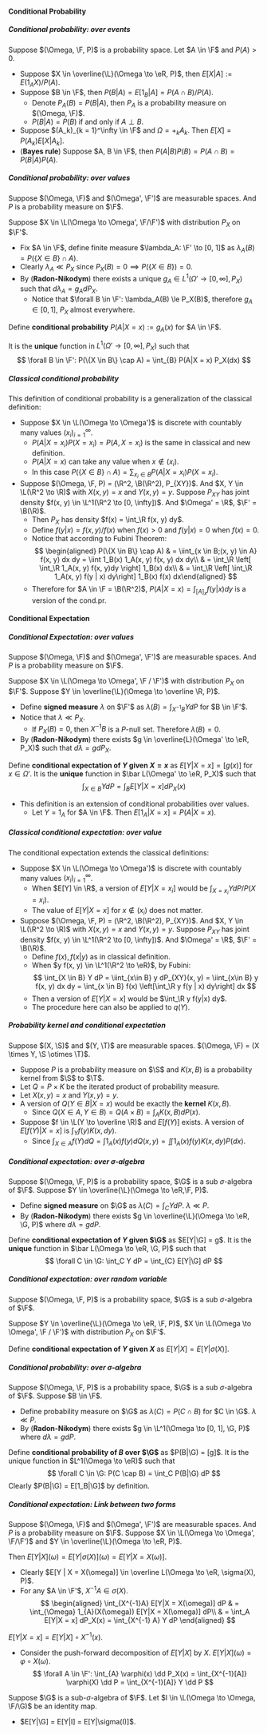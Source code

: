 #### Conditional Probability

##### Conditional probability: over events

Suppose $(\Omega, \F, P)$ is a probability space. Let $A \in \F$ and $P(A) > 0$.

- Suppose $X \in \overline{\L}(\Omega \to \eR, P)$, then $E[X|A] := E(1_AX) / P(A)$.
- Suppose $B \in \F$, then $P(B|A) = E[1_B|A] = P(A \cap B)/P(A)$.
    - Denote $P_A(B) = P(B|A)$, then $P_A$ is a probability measure on $(\Omega, \F)$.
    - $P(B|A) = P(B)$ if and only if $A \perp B$.
- Suppose $(A_k)_{k = 1}^\infty \in \F$ and $\Omega = +_k A_k$. Then $E[X] = P(A_k)E[X|A_k]$.
- (**Bayes rule**) Suppose $A, B \in \F$, then $P(A|B)P(B) = P(A \cap B) = P(B|A)P(A)$.

##### Conditional probability: over values

Suppose $(\Omega, \F)$ and $(\Omega', \F')$ are measurable spaces. And $P$ is a probability measure on $\F$.

Suppose $X \in \L(\Omega \to \Omega', \F/\F')$ with distribution $P_X$ on $\F'$.

- Fix $A \in \F$, define finite measure $\lambda_A: \F' \to [0, 1]$ as $\lambda_A(B) = P(\{X \in B\} \cap A)$.
- Clearly $\lambda_A \ll P_X$ since $P_X(B) = 0 \implies P(\{X \in B\}) = 0$.
- By (**Radon-Nikodym**) there exists a unique $g_A \in L^1(\Omega'\to [0, \infty], P_X)$ such that $d \lambda_A = g_A dP_X$.
    - Notice that $\forall B \in \F': \lambda_A(B) \le P_X(B)$, therefore $g_A \in [0, 1]$, $P_X$ almost everywhere.

Define **conditional probability** $P(A|X = x) := g_A(x)$ for $A \in \F$.

It is the **unique** function in $L^1(\Omega' \to [0, \infty], P_X)$ such that
$$
\forall B \in \F': P(\{X \in B\} \cap A) = \int_{B} P(A|X = x) P_X(dx)
$$
##### Classical conditional probability

This definition of conditional probability is a generalization of the classical definition:

- Suppose $X \in \L(\Omega \to \Omega')$ is discrete with countably many values $(x_i)_{i = 1}^\infty$.
    - $P(A | X = x_i) P(X=x_i) = P(A, X = x_i)$ is the same in classical and new definition.
    - $P(A|X = x)$ can take any value when $x \notin (x_i)$.
    - In this case $P(\{X \in B\} \cap A) = \sum_{x_i \in B} P(A|X = x_i)P(X = x_i)$.
- Suppose $(\Omega, \F, P) = (\R^2, \B(\R^2), P_{XY})$. And $X, Y \in \L(\R^2 \to \R)$ with $X(x, y) = x$ and $Y(x, y) = y$. Suppose $P_{XY}$ has joint density $f(x, y) \in \L^1(\R^2 \to [0, \infty])$. And $\Omega' = \R$, $\F' = \B(\R)$.
    - Then $P_X$ has density $f(x) = \int_\R f(x, y) dy$.
    - Define $f(y | x) = f(x, y) / f(x)$ when $f(x) > 0$ and $f(y | x) = 0$ when $f(x) = 0$.
    - Notice that according to Fubini Theorem:
      $$
      \begin{aligned}
      P(\{X \in B\} \cap A) & = \iint_{x \in B;(x, y) \in A} f(x, y) dx dy = \iint 1_B(x) 1_A(x, y) f(x, y) dx dy\\
      & = \int_\R \left[ \int_\R 1_A(x, y) f(x, y)dy \right] 1_B(x) dx\\
      & = \int_\R \left[ \int_\R 1_A(x, y) f(y | x) dy\right] 1_B(x) f(x) dx\end{aligned}
      $$
    - Therefore for $A \in \F = \B(\R^2)$, $P(A|X = x) = \int_{[A]_x} f(y|x) dy$ is a version of the cond.pr.

#### Conditional Expectation

##### Conditional Expectation: over values

Suppose $(\Omega, \F)$ and $(\Omega', \F')$ are measurable spaces. And $P$ is a probability measure on $\F$.

Suppose $X \in \L(\Omega \to \Omega', \F / \F')$ with distribution $P_X$ on $\F'$. Suppose $Y \in \overline{\L}(\Omega \to \overline \R, P)$.

- Define **signed measure** $\lambda$ on $\F'$ as $\lambda(B) = \int_{X^{-1}B}Y dP$ for $B \in \F'$.
- Notice that $\lambda \ll P_X$.
    - If $P_X(B) = 0$, then $X^{-1}B$ is a $P$-null set. Therefore $\lambda(B) = 0$.
- By (**Radon-Nikodym**) there exists $g \in \overline{L}(\Omega' \to \eR, P_X)$ such that $d\lambda = g dP_X$.

Define **conditional expectation of $Y$ given $X = x$** as $E[Y|X = x] = [g(x)]$ for $x \in \Omega'$. It is the **unique** function in $\bar L(\Omega' \to \eR, P_X)$ such that
$$
\int_{X \in B} Y dP = \int_B E[Y|X = x] dP_X(x)
$$
- This definition is an extension of conditional probabilities over values.
    - Let $Y = 1_A$ for $A \in \F$. Then $E[1_A|X = x] = P(A|X = x)$.

##### Classical conditional expectation: over value

The conditional expectation extends the classical definitions:
- Suppose $X \in \L(\Omega \to \Omega')$ is discrete with countably many values $(x_i)_{i = 1}^\infty$.
    - When $E[Y] \in \R$, a version of $E[Y | X = x_i]$ would be $\int_{X = x_i} Y dP/ P(X = x_i)$.
    - The value of $E[Y|X=x]$ for $x \notin (x_i)$ does not matter.
- Suppose $(\Omega, \F, P) = (\R^2, \B(\R^2), P_{XY})$. And $X, Y \in \L(\R^2 \to \R)$ with $X(x, y) = x$ and $Y(x, y) = y$. Suppose $P_{XY}$ has joint density $f(x, y) \in \L^1(\R^2 \to [0, \infty])$. And $\Omega' = \R$, $\F' = \B(\R)$.
    - Define $f(x), f(x | y)$ as in classical definition.
    - When $y f(x, y) \in \L^1(\R^2 \to \eR)$, by Fubini:
      $$
      \int_{X \in B} Y dP = \iint_{x\in B} y dP_{XY}(x, y) = \iint_{x\in B} y f(x, y) dx dy = \int_{x \in B} f(x) \left[\int_\R y f(y | x) dy\right] dx
      $$
    - Then a version of $E[Y|X = x]$ would be $\int_\R y f(y|x) dy$.
    - The procedure here can also be applied to $q(Y)$.

##### Probability kernel and conditional expectation

Suppose $(X, \S)$ and $(Y, \T)$ are measurable spaces. $(\Omega, \F) = (X \times Y, \S \otimes \T)$.

- Suppose $P$ is a probability measure on $\S$ and $K(x, B)$ is a probability kernel from $\S$ to $\T$.
- Let $Q = P \times K$ be the iterated product of probability measure.
- Let $X(x, y) = x$ and $Y(x, y) = y$.
- A version of $Q(Y \in B|X = x)$ would be exactly the **kernel** $K(x, B)$.
    - Since $Q(X \in A, Y \in B) = Q(A \times B) = \int_A K(x, B) dP(x)$.
- Suppose $f \in \L(Y \to \overline \R)$ and $E[f(Y)]$ exists. A version of $E[f(Y) | X = x]$ is $\int_Y f(y) K(x ,dy)$.
    - Since $\int_{X \in A} f(Y) dQ = \int 1_A(x) f(y) dQ(x, y) = \iint 1_A(x) f(y) K(x, dy) P(dx)$.

##### Conditional expectation: over $\sigma$-algebra

Suppose $(\Omega, \F, P)$ is a probability space, $\G$ is a sub $\sigma$-algebra of $\F$. Suppose $Y \in \overline{\L}(\Omega \to \eR,\F, P)$.

- Define **signed measure** on $\G$ as $\lambda(C) = \int_C Y dP$. $\lambda \ll P$.
- By (**Radon-Nikodym**) there exists $g \in \overline{\L}(\Omega \to \eR, \G, P)$ where $d \lambda = g dP$.

Define **conditional expectation of $Y$ given $\G$** as $E[Y|\G] = g$. It is the **unique** function in $\bar L(\Omega \to \eR, \G, P)$ such that
$$
\forall C \in \G: \int_C Y dP = \int_{C} E[Y|\G] dP
$$

##### Conditional expectation: over random variable

Suppose $(\Omega, \F, P)$ is a probability space, $\G$ is a sub $\sigma$-algebra of $\F$.

Suppose $Y \in \overline{\L}(\Omega \to \eR, \F, P)$, $X \in \L(\Omega \to \Omega', \F / \F')$ with distribution $P_X$ on $\F'$.

Define **conditional expectation of $Y$ given $X$** as $E[Y|X] = E[Y|\sigma(X)]$.

##### Conditional probability: over $\sigma$-algebra

Suppose $(\Omega, \F, P)$ is a probability space, $\G$ is a sub $\sigma$-algebra of $\F$. Suppose $B \in \F$.

- Define probability measure on $\G$ as $\lambda(C) = P(C \cap B)$ for $C \in \G$. $\lambda \ll P$.
- By (**Radon-Nikodym**) there exists $g \in \L^1(\Omega \to [0, 1], \G, P)$ where $d\lambda = g dP$.

Define **conditional probability of $B$ over $\G$** as $P(B|\G) = [g]$. It is the unique function in $L^1(\Omega \to \eR)$ such that
$$
\forall C \in \G: P(C \cap B) = \int_C P(B|\G) dP
$$
Clearly $P(B|\G) = E[1_B|\G]$ by definition.

##### Conditional expectation: Link between two forms

Suppose $(\Omega, \F)$ and $(\Omega', \F')$ are measurable spaces. And $P$ is a probability measure on $\F$. Suppose $X \in \L(\Omega \to \Omega', \F/\F')$ and $Y \in \overline{\L}(\Omega \to \eR, P)$.

Then $E[Y|X] (\omega) = E[Y|\sigma(X)] (\omega) = E[Y|X = X(\omega)]$.
- Clearly $E[Y | X = X(\omega)] \in \overline L(\Omega \to \eR, \sigma(X), P)$.
- For any $A \in \F'$, $X^{-1} A \in \sigma(X)$.
  $$
  \begin{aligned}
  \int_{X^{-1}A} E[Y|X = X(\omega)] dP & = \int_{\Omega} 1_{A}(X(\omega)) E[Y|X = X(\omega)] dP\\
  & = \int_A E[Y|X = x] dP_X(x) = \int_{X^{-1} A} Y dP
  \end{aligned}
  $$

$E[Y|X = x] = E[Y|X]\circ X^{-1}(x)$.
- Consider the push-forward decomposition of $E[Y|X]$ by $X$. $E[Y|X] (\omega) = \varphi \circ X(\omega)$.
    $$
    \forall A \in \F': \int_{A} \varphi(x) \dd P_X(x) = \int_{X^{-1}[A]} \varphi(X) \dd P = \int_{X^{-1}[A]} Y \dd P
    $$

Suppose $\G$ is a sub-$\sigma$-algebra of $\F$. Let $I \in \L(\Omega \to \Omega, \F/\G)$ be an identity map.
- $E[Y|\G] = E[Y|I] = E[Y|\sigma(I)]$.
